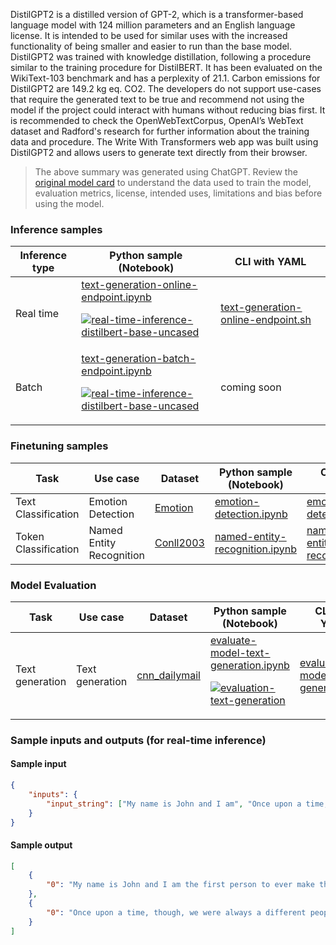 DistilGPT2 is a distilled version of GPT-2, which is a transformer-based language model with 124 million parameters and an English language license. It is intended to be used for similar uses with the increased functionality of being smaller and easier to run than the base model. DistilGPT2 was trained with knowledge distillation, following a procedure similar to the training procedure for DistilBERT. It has been evaluated on the WikiText-103 benchmark and has a perplexity of 21.1. Carbon emissions for DistilGPT2 are 149.2 kg eq. CO2.  The developers do not support use-cases that require the generated text to be true and recommend not using the model if the project could interact with humans without reducing bias first. It is recommended to check the OpenWebTextCorpus, OpenAI’s WebText dataset and Radford's research for further information about the training data and procedure. The Write With Transformers web app was built using DistilGPT2 and allows users to generate text directly from their browser.


> The above summary was generated using ChatGPT. Review the <a href="https://huggingface.co/distilgpt2" target="_blank">original model card</a> to understand the data used to train the model, evaluation metrics, license, intended uses, limitations and bias before using the model.

### Inference samples

Inference type|Python sample (Notebook)|CLI with YAML
|--|--|--|
Real time|<a href="https://aka.ms/azureml-infer-online-sdk-text-generation" target="_blank">text-generation-online-endpoint.ipynb</a><p><a href="https://github.com/Azure/azureml-oss-models/actions/workflows/real-time-inference-distilbert-base-uncased_nb.yaml"><img alt="real-time-inference-distilbert-base-uncased" src="https://github.com/Azure/azureml-oss-models/actions/workflows/real-time-inference-distilbert-base-uncased_nb.yaml/badge.svg"/></a></p>|<a href="https://aka.ms/azureml-infer-online-cli-text-generation" target="_blank">text-generation-online-endpoint.sh</a>
Batch |<a href="https://aka.ms/azureml-infer-batch-sdk-text-generation" target="_blank">text-generation-batch-endpoint.ipynb</a><p><a href="https://github.com/Azure/azureml-oss-models/actions/workflows/real-time-inference-distilbert-base-uncased_nb.yaml"><img alt="real-time-inference-distilbert-base-uncased" src="https://github.com/Azure/azureml-oss-models/actions/workflows/real-time-inference-distilbert-base-uncased_nb.yaml/badge.svg"/></a></p>| coming soon


### Finetuning samples

Task|Use case|Dataset|Python sample (Notebook)|CLI with YAML
|--|--|--|--|--|
Text Classification|Emotion Detection|<a href="https://huggingface.co/datasets/dair-ai/emotion" target="_blank">Emotion</a>|<a href="https://aka.ms/azureml-ft-sdk-emotion-detection" target="_blank">emotion-detection.ipynb</a>|<a href="https://aka.ms/azureml-ft-cli-emotion-detection" target="_blank">emotion-detection.sh</a>
Token Classification|Named Entity Recognition|<a href="https://huggingface.co/datasets/conll2003" target="_blank">Conll2003</a>|<a href="https://aka.ms/azureml-ft-sdk-token-classification" target="_blank">named-entity-recognition.ipynb</a>|<a href="https://aka.ms/azureml-ft-cli-token-classification" target="_blank">named-entity-recognition.sh</a>


### Model Evaluation

Task| Use case| Dataset| Python sample (Notebook)| CLI with YAML
|--|--|--|--|--|
Text generation | Text generation | <a href="https://huggingface.co/datasets/cnn_dailymail" target="_blank"> cnn_dailymail </a> | <a href="https://aka.ms/azureml-eval-sdk-text-generation/" target="_blank">evaluate-model-text-generation.ipynb</a><p><a href="https://github.com/Azure/azureml-oss-models/actions/workflows/evaluation-text-generation_nb.yaml"><img alt="evaluation-text-generation" src="https://github.com/Azure/azureml-oss-models/actions/workflows/evaluation-text-generation_nb.yaml/badge.svg"/></a></p>| <a href="https://aka.ms/azureml-eval-cli-text-generation/" target="_blank">evaluate-model-text-generation.yml</a>

### Sample inputs and outputs (for real-time inference)

#### Sample input
```json
{
    "inputs": {
        "input_string": ["My name is John and I am", "Once upon a time,"]
    }
}
```

#### Sample output
```json
[
    {
        "0": "My name is John and I am the first person to ever make the same kind of a film. I've always been obsessed with the film, and"
    },
    {
        "0": "Once upon a time, though, we were always a different people than any other society. Many of us now live in one-of-kind communities"
    }
]
```
